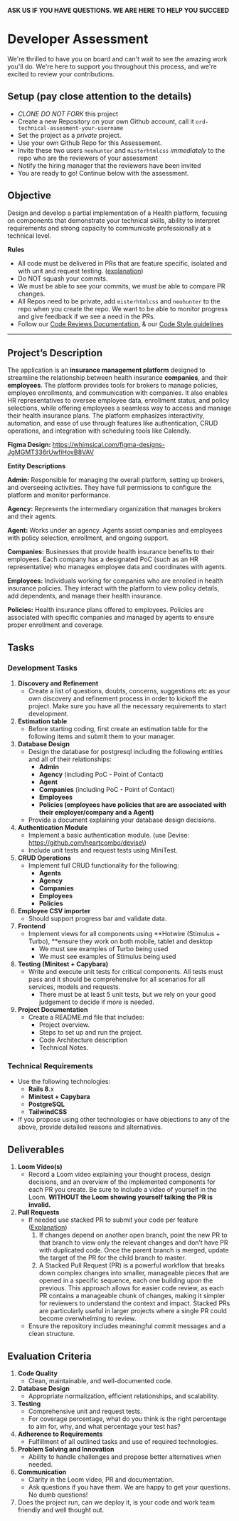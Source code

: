 **ASK US IF YOU HAVE QUESTIONS. WE ARE HERE TO HELP YOU SUCCEED**

# Developer Assessment

We're thrilled to have you on board and can't wait to see the amazing work you'll do. We're here to support you throughout this process, and we're excited to review your contributions.

## Setup (pay close attention to the details)

- *CLONE DO NOT FORK* this project
- Create a new Repository on your own Github account, call it `ord-technical-assesment-your-username`
- Set the project as a *private* project.
- Use your own Github Repo for this Assessement.
- Invite these two users `neohunter` and `misterhtmlcss` *immediately* to the repo who are the reviewers of your assessment
- Notify the hiring manager that the reviewers have been invited
- You are ready to go! Continue below with the assessment.


## Objective

Design and develop a partial implementation of a Health platform, focusing on components that demonstrate your technical skills, ability to interpret requirements and strong capacity to communicate professionally at a technical level.

**Rules**

- All code must be delivered in PRs that are feature specific, isolated and with unit and request testing. \([explanation](https://axolo.co/blog/p/managing-stacked-pr)\)
- Do NOT squash your commits.
- We must be able to see your commits, we must be able to compare PR changes.
- All Repos need to be private, add `misterhtmlcss` and `neohunter` to the repo when you create the repo. We want to be able to monitor progress and give feedback if we see a need in the PRs.
- Follow our [ Code Reviews Documentation.](https://docs.google.com/document/d/1UgpuoIHZXAKz0SubjoqSGI7afmDxPRS78eQTyPLP4m4/edit?tab=t.0) & our [Code Style guidelines](https://docs.google.com/document/d/1pDiwiqPaatbHWVCdfDOTLIOdzRwi00YxGohLKrh2X18/edit?usp=sharing)

---
## Project’s Description

The application is an **insurance management platform** designed to streamline the relationship between health insurance **companies**, and their **employees**. The platform provides tools for brokers to manage policies, employee enrollments, and communication with companies. It also enables HR representatives to oversee employee data, enrollment status, and policy selections, while offering employees a seamless way to access and manage their health insurance plans. The platform emphasizes interactivity, automation, and ease of use through features like authentication, CRUD operations, and integration with scheduling tools like Calendly.

**Figma Design:** https://whimsical.com/figma-designs-JgMGMT336rUwfiHovB8VAV

**Entity Descriptions**

**Admin:** Responsible for managing the overall platform, setting up brokers, and overseeing activities. They have full permissions to configure the platform and monitor performance.

**Agency:** Represents the intermediary organization that manages brokers and their agents.

**Agent:** Works under an agency. Agents assist companies and employees with policy selection, enrollment, and ongoing support.

**Companies:** Businesses that provide health insurance benefits to their employees. Each company has a designated PoC \(such as an HR representative\) who manages employee data and coordinates with agents.

**Employees:** Individuals working for companies who are enrolled in health insurance policies. They interact with the platform to view policy details, add dependents, and manage their health insurance.

**Policies:** Health insurance plans offered to employees. Policies are associated with specific companies and managed by agents to ensure proper enrollment and coverage.

## Tasks

### Development Tasks

1. **Discovery and Refinement**
    - Create a list of questions, doubts, concerns, suggestions etc as your own discovery and refinement process in order to kickoff the project. Make sure you have all the necessary requirements to start development.
2. **Estimation table**
    - Before starting coding, first create an estimation table for the following items and submit them to your manager.
3. **Database Design**
    - Design the database for postgresql including the following entities and all of their relationships:
        - **Admin**
        - **Agency** \(including PoC - Point of Contact\)
        - **Agent**
        - **Companies** \(including PoC - Point of Contact\)
        - **Employees**
        - **Policies \(employees have policies that are are associated with their employer/company and a Agent\)**
    - Provide a document explaining your database design decisions.
4. **Authentication Module**
    - Implement a basic authentication module. \(use Devise: https://github.com/heartcombo/devise\)
    - Include unit tests and request tests using MiniTest.
5. **CRUD Operations**
    - Implement full CRUD functionality for the following:
        - **Agents**
        - **Agency**
        - **Companies**
        - **Employees**
        - **Policies**
6. **Employee CSV importer**
    - Should support progress bar and validate data.
7. **Frontend**
    - Implement views for all components using **Hotwire \(Stimulus \+ Turbo\), **ensure they work on both mobile, tablet and desktop
        - We must see examples of Turbo being used
        - We must see examples of Stimulus being used
8. **Testing \(Minitest \+ Capybara\)**
    - Write and execute unit tests for critical components. All tests must pass and it should be comprehensive for all scenarios for all services, models and requests.
        - There must be at least 5 unit tests, but we rely on your good judgement to decide if more is needed.
9. **Project Documentation**
    - Create a README.md file that includes:
        - Project overview.
        - Steps to set up and run the project.
        - Code Architecture description
        - Technical Notes.

### Technical Requirements

- Use the following technologies:
    - **Rails 8**.x
    - **Minitest \+ Capybara**
    - **PostgreSQL**
    - **TailwindCSS**
- If you propose using other technologies or have objections to any of the above, provide detailed reasons and alternatives.

## Deliverables

1. **Loom Video\(s\)**
    - Record a Loom video explaining your thought process, design decisions, and an overview of the implemented components for each PR you create. Be sure to include a video of yourself in the Loom. **WITHOUT the Loom showing yourself talking the PR is invalid.**
2. **Pull Requests**
    - If needed use stacked PR to submit your code per feature \([Explanation](https://axolo.co/blog/p/managing-stacked-pr)\)
        1. If changes depend on another open branch, point the new PR to that branch to view only the relevant changes and don’t have PR with duplicated code. Once the parent branch is merged, update the target of the PR for the child branch to master.
        2. A Stacked Pull Request \(PR\) is a powerful workflow that breaks down complex changes into smaller, manageable pieces that are opened in a specific sequence, each one building upon the previous. This approach allows for easier code review, as each PR contains a manageable chunk of changes, making it simpler for reviewers to understand the context and impact. Stacked PRs are particularly useful in larger projects where a single PR could become overwhelming to review.
    - Ensure the repository includes meaningful commit messages and a clean structure.

## Evaluation Criteria

1. **Code Quality**
    - Clean, maintainable, and well-documented code.
2. **Database Design**
    - Appropriate normalization, efficient relationships, and scalability.
3. **Testing**
    - Comprehensive unit and request tests.
    - For coverage percentage, what do you think is the right percentage to aim for, why, and what percentage your test has?
4. **Adherence to Requirements**
    - Fulfillment of all outlined tasks and use of required technologies.
5. **Problem Solving and Innovation**
    - Ability to handle challenges and propose better alternatives when needed.
6. **Communication**
    - Clarity in the Loom video, PR and documentation.
    - Ask questions if you have them. We are happy to get your questions. No dumb questions\!
7. Does the project run, can we deploy it, is your code and work team friendly and well thought out.


